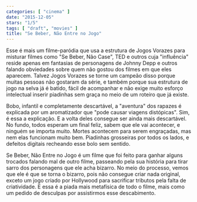 ```yaml
---
categories: [ "cinema" ]
date: "2015-12-05"
stars: "1/5"
tags: [ "draft", "movies" ]
title: "Se Beber, Não Entre no Jogo"
---
```

Esse é mais um filme-paródia que usa a estrutura de Jogos Vorazes
para misturar filmes como "Se Beber, Não Case", TED e outros cuja
"influência" reside apenas em fantasias de personagens de Johnny Depp
e outros falando obviedades sobre quem não gostou dos filmes em que
eles aparecem. Talvez Jogos Vorazes se torne um campeão disso porque
muitas pessoas não gostaram da série, e também porque sua estrutura
de jogo na selva já é batido, fácil de acompanhar e não exige muito
esforço intelectual inserir piadinhas sem graça no meio de um roteiro
que já existe.

Bobo, infantil e completamente descartável, a "aventura" dos rapazes é
explicada por um aromatizador que "pode causar viagens distópicas". Sim,
é essa a explicação. E a volta deles consegue ser ainda mais
descartável. No fundo, todos esperam um final feliz, sabem que ele
vai acontecer, e ninguém se importa muito. Mortes acontecem para serem
engraçadas, mas nem elas funcionam muito bem. Piadinhas grosseiras por
todos os lados, e defeitos digitais recheando esse bolo sem sentido.

Se Beber, Não Entre no Jogo é um filme que foi feito para ganhar alguns
trocados falando mal de outro filme, passeando pela sua história para
tirar sarro dos personagens que ele acha bizarro. No meio do processo,
vemos que ele é que se torna o bizarro, pois não consegue criar nada
original, exceto um jogo criado por Hollywood para sacrificar tributos
pela falta de criatividade. E essa é a piada mais metafísica de
todo o filme, mais como um pedido de desculpas por assistirmos esse
descabimento.
